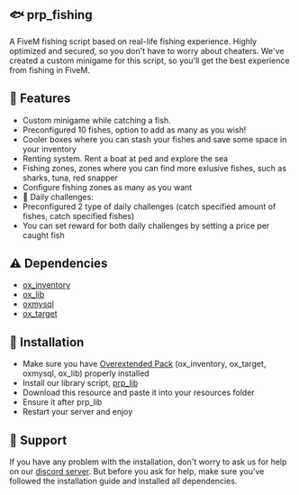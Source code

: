 ## 🐟 prp_fishing
A FiveM fishing script based on real-life fishing experience. Highly optimized and secured, so you don't have to worry about cheaters. We've created a custom minigame for this script, so you'll get the best experience from fishing in FiveM.

## 📁 Features
- Custom minigame while catching a fish.
- Preconfigured 10 fishes, option to add as many as you wish!
- Cooler boxes where you can stash your fishes and save some space in your inventory
- Renting system. Rent a boat at ped and explore the sea
- Fishing zones, zones where you can find more exlusive fishes, such as sharks, tuna, red snapper
- Configure fishing zones as many as you want
- 📑 Daily challenges:
- Preconfigured 2 type of daily challenges (catch specified amount of fishes, catch specified fishes)
- You can set reward for both daily challenges by setting a price per caught fish

## ⚠️ Dependencies
- [ox_inventory](https://github.com/overextended/ox_inventory)
- [ox_lib](https://github.com/overextended/ox_lib)
- [oxmysql](https://github.com/overextended/oxmysql)
- [ox_target](https://github.com/overextended/ox_target)

## 📃 Installation
- Make sure you have [Overextended Pack](https://github.com/overextended) (ox_inventory, ox_target, oxmysql, ox_lib) properly installed
- Install our library script, [prp_lib](https://github.com/paradoxgro/prp_lib)
- Download this resource and paste it into your resources folder
- Ensure it after prp_lib
- Restart your server and enjoy

## 💚 Support
If you have any problem with the installation, don't worry to ask us for help on our [discord server](https://discord.gg/27ZaNFa9U3).
But before you ask for help, make sure you've followed the installation guide and installed all dependencies.
